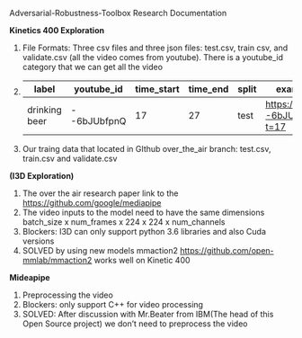 Adversarial-Robustness-Toolbox Research Documentation

**Kinetics 400 Exploration**
1. File Formats: Three csv files and three json files: test.csv, train csv, and validate.csv (all the video comes from youtube). There is a youtube_id category that we can get all the video
2. | label | youtube_id | time_start | time_end | split | example link |
   | -- | -- | -- | -- | -- | -- |
   | drinking beer | --6bJUbfpnQ | 17 | 27 | test | https://youtu.be/--6bJUbfpnQ?t=17 | 
3. Our traing data that located in GIthub over_the_air branch: test.csv, train.csv and validate.csv

**(I3D Exploration)**
1. The over the air research paper link to the https://github.com/google/mediapipe
2. The video inputs to the model need to have the same dimensions batch_size x num_frames x 224 x 224 x num_channels
3. Blockers:  I3D can only support python 3.6 libraries and also Cuda versions
4. SOLVED by using new models mmaction2 https://github.com/open-mmlab/mmaction2 works well on Kinetic 400


**Mideapipe**
1. Preprocessing the video
2. Blockers: only support C++ for video processing
3. SOLVED: After discussion with Mr.Beater from IBM(The head of this Open Source project) we don’t need to preprocess the video
